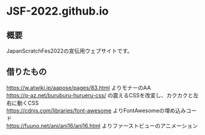 # JSF-2022.github.io  
## 概要  
JapanScratchFes2022の宣伝用ウェブサイトです。
## 借りたもの
https://w.atwiki.jp/aapose/pages/83.html よりモナーのAA  
https://q-az.net/buruburu-hurueru-css/ の震えるCSSを改変し、カクカクと左右に動くCSS  
https://cdnjs.com/libraries/font-awesome よりFontAwesomeの埋め込みコード  
https://fuuno.net/ani/ani16/ani16.html よりファーストビューのアニメーション

